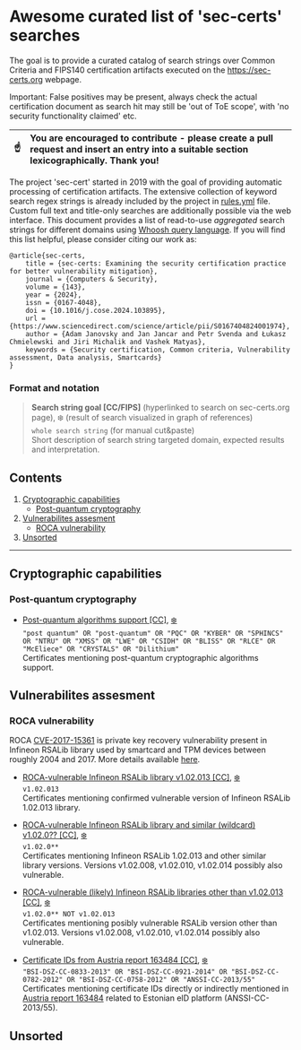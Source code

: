 # Awesome curated list of 'sec-certs' searches
The goal is to provide a curated catalog of search strings over Common Criteria and FIPS140 certification artifacts executed on the https://sec-certs.org webpage.

 Important: False positives may be present, always check the actual certification document as search hit may still be 'out of ToE scope', with 'no security functionality claimed' etc. 

| :point_up:    | You are encouraged to contribute - please create a pull request and insert an entry into a suitable section **lexicographically**. Thank you! |
|---------------|:------------------------|

The project 'sec-cert' started in 2019 with the goal of providing automatic processing of certification artifacts. The extensive collection of keyword search regex strings is already included by the project in [rules.yml](https://github.com/crocs-muni/sec-certs/blob/main/src/sec_certs/rules.yaml) file. Custom full text and title-only searches are additionally possible via the web interface. This document provides a list of read-to-use *aggregated* search strings for different domains using [Whoosh query language](https://whoosh.readthedocs.io/en/latest/querylang.html). If you will find this list helpful, please consider citing our work as:
```
@article{sec-certs,
	title = {sec-certs: Examining the security certification practice for better vulnerability mitigation},
	journal = {Computers & Security},
	volume = {143},
	year = {2024},
	issn = {0167-4048},
	doi = {10.1016/j.cose.2024.103895},
	url = {https://www.sciencedirect.com/science/article/pii/S0167404824001974},
	author = {Adam Janovsky and Jan Jancar and Petr Svenda and Łukasz Chmielewski and Jiri Michalik and Vashek Matyas},
	keywords = {Security certification, Common criteria, Vulnerability assessment, Data analysis, Smartcards}
}
```

### Format and notation
> **Search string goal [CC/FIPS]** (hyperlinked to search on sec-certs.org page), :snowflake: (result of search visualized in graph of references)
> <br>
> `whole search string` (for manual cut&paste)
> <br>
> Short description of search string targeted domain, expected results and interpretation.

## Contents

1. [Cryptographic capabilities](#cryptographic-capabilities)
   - [Post-quantum cryptography](#post-quantum-cryptography)    
3. [Vulnerabilites assesment](#vulnerabilites-assesment)
   - [ROCA vulnerability](#roca-vulnerability)    
4. [Unsorted](#unsorted)
   
_________________________________________________

## Cryptographic capabilities

### Post-quantum cryptography
- [Post-quantum algorithms support [CC]](https://sec-certs.org/cc/ftsearch/?q=%22post%20quantum%22%20OR%20%22post-quantum%22%20OR%20%22PQC%22%20OR%20%22KYBER%22%20OR%20%22SPHINCS%22%20OR%20%22NTRU%22%20OR%20%22XMSS%22%20OR%20%22LWE%22%20OR%20%22CSIDH%22%20OR%20%22BLISS%22%20OR%20%22RLCE%22%20OR%20%22McEliece%22%20OR%20%22CRYSTALS%22%20OR%20%22Dilithium%22&cat=abcdefghijklmop&status=any&type=any), [:snowflake:](https://sec-certs.org/cc/network/?q=%22post%20quantum%22%20OR%20%22post-quantum%22%20OR%20%22PQC%22%20OR%20%22KYBER%22%20OR%20%22SPHINCS%22%20OR%20%22NTRU%22%20OR%20%22XMSS%22%20OR%20%22LWE%22%20OR%20%22CSIDH%22%20OR%20%22BLISS%22%20OR%20%22RLCE%22%20OR%20%22McEliece%22%20OR%20%22CRYSTALS%22%20OR%20%22Dilithium%22&cat=abcdefghijklmop&status=any&type=any&search=fulltext)
  <br>
 ```"post quantum" OR "post-quantum" OR "PQC" OR "KYBER" OR "SPHINCS" OR "NTRU" OR "XMSS" OR "LWE" OR "CSIDH" OR "BLISS" OR "RLCE" OR "McEliece" OR "CRYSTALS" OR "Dilithium"```
  <br> 
Certificates mentioning post-quantum cryptographic algorithms support.

## Vulnerabilites assesment

### ROCA vulnerability
ROCA [CVE-2017-15361](https://nvd.nist.gov/vuln/detail/CVE-2017-15361) is private key recovery vulnerability present in Infineon RSALib library used by smartcard and TPM devices between roughly 2004 and 2017. More details available [here](https://crocs.fi.muni.cz/papers/rsa_ccs17). 

- [ROCA-vulnerable Infineon RSALib library v1.02.013 [CC]](https://sec-certs.org/cc/ftsearch/?q=v1.02.013&cat=abcdefghijklmop&status=any&type=any), [:snowflake:](https://sec-certs.org/cc/network/?q=%22v1.02.013%E2%80%9C%20&cat=abcdefghijklmop&status=any&type=any&search=fulltext)
  <br>
 ```v1.02.013```
  <br> 
Certificates mentioning confirmed vulnerable version of Infineon RSALib 1.02.013 library.

- [ROCA-vulnerable Infineon RSALib library and similar (wildcard) v1.02.0?? [CC]](https://sec-certs.org/cc/ftsearch/?q=v1.02.0**&cat=abcdefghijklmop&status=any&type=any), [:snowflake:](https://sec-certs.org/cc/network/?q=v1.02.0**&cat=abcdefghijklmop&status=any&type=any&search=fulltext)
  <br>
 ```v1.02.0**```
  <br> 
Certificates mentioning Infineon RSALib 1.02.013 and other similar library versions. Versions v1.02.008, v1.02.010, v1.02.014 possibly also vulnerable.

- [ROCA-vulnerable (likely) Infineon RSALib libraries other than v1.02.013 [CC]](https://sec-certs.org/cc/ftsearch/?q=v1.02.0**%20NOT%20v1.02.013&cat=abcdefghijklmop&status=any&type=any), [:snowflake:](https://sec-certs.org/cc/network/?q=v1.02.0**%20NOT%20v1.02.013&cat=abcdefghijklmop&status=any&type=any&search=fulltext)
  <br>
 ```v1.02.0** NOT v1.02.013```
  <br> 
Certificates mentioning posibly vulnerable RSALib version other than v1.02.013. Versions v1.02.008, v1.02.010, v1.02.014 possibly also vulnerable.

- [Certificate IDs from Austria report 163484 [CC]](https://sec-certs.org/cc/ftsearch/?q=%22BSI-DSZ-CC-0833-2013%22%20OR%20%22BSI-DSZ-CC-0921-2014%22%20OR%20%22BSI-DSZ-CC-0782-2012%22%20OR%20%22BSI-DSZ-CC-0758-2012%22%20OR%20%22ANSSI-CC-2013%2F55%22&cat=abcdefghijklmop&status=any&type=any), [:snowflake:](https://sec-certs.org/cc/network/?q=%22BSI-DSZ-CC-0833-2013%22%20OR%20%22BSI-DSZ-CC-0921-2014%22%20OR%20%22BSI-DSZ-CC-0782-2012%22%20OR%20%22BSI-DSZ-CC-0758-2012%22%20OR%20%22ANSSI-CC-2013%2F55%22&cat=abcdefghijklmop&status=any&type=any&search=fulltext)
  <br>
 ```"BSI-DSZ-CC-0833-2013" OR "BSI-DSZ-CC-0921-2014" OR "BSI-DSZ-CC-0782-2012" OR "BSI-DSZ-CC-0758-2012" OR "ANSSI-CC-2013/55"```
  <br> 
Certificates mentioning certificate IDs directly or indirectly mentioned in [Austria report 163484](https://archive.org/details/incident-report-id-163484-austria) related to Estonian eID platform (ANSSI-CC-2013/55).

## Unsorted
